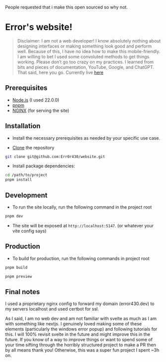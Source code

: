 People requested that i make this open sourced so why not.

# Error's website!
> Disclaimer: I am not a web developer! I know absolutely nothing about designing interfaces or making something look good and perform well. Because of this, I have no idea how to make this mobile-friendly. I am willing to bet I used some convoluted methods to get things working. Please don’t go too crazy on my practices. I learned from bits and pieces of documentation, YouTube, Google, and ChatGPT. That said, here you go.
Currently live [here](https://error430.dev)

## Prerequisites
 * [Node.js](https://nodejs.org) (I used 22.0.0)
 * [pnpm](https://pnpm.io)
 * [NGINX](https://nginx.org) (for serving the site)

## Installation
 * Install the necessary prerequisites as needed by your specific use case.

 * [Clone](https://docs.github.com/en/repositories/creating-and-managing-repositories/cloning-a-repository) the repository
```sh
git clone git@github.com:Err0r430/website.git
```

* Install package dependencies:
```sh
cd /path/to/project
pnpm install
```
## Development
* To run the site locally, run the following command in the project root

```sh
pnpm dev
```

* The site will be exposed at `http://localhost:5147`. (or whatever your vite config says)

## Production

* To build for production, run the following commands in project root
```sh
pnpm build
```
```sh
pnpm preview
```
## Final notes
I used a proprietary nginx config to forward my domain (error430.dev) to my servers localhost and used certbot for ssl.

As I said, I am no web dev and am not familiar with svelte as much as I am with something like nextjs. I genuinely loved making some of these elements (particularly the windows error popup) and following tutorials for this. I will 100% revisit svelte in the future and might improve this in the future. If you know of a way to improve things or want to spend some of your time sifting through the horribly structured project to make a PR then by all means thank you! Otherwise, this was a super fun project I spent ~3h on. 

